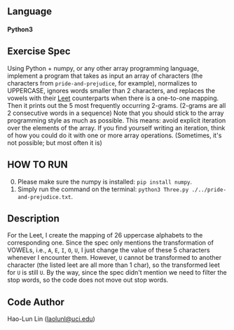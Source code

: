 ## Language
#### Python3

## Exercise Spec
Using Python + numpy, or any other array programming language, 
implement a program that takes as input an array of characters 
(the characters from ```pride-and-prejudice```, for example), 
normalizes to UPPERCASE, 
ignores words smaller than 2 characters, 
and replaces the vowels with their [Leet](https://simple.wikipedia.org/wiki/Leet) counterparts when there is a one-to-one mapping. 
Then it prints out the 5 most frequently occurring 2-grams. 
(2-grams are all 2 consecutive words in a sequence) 
Note that you should stick to the array programming style as much as possible. 
This means: avoid explicit iteration over the elements of the array. 
If you find yourself writing an iteration, 
think of how you could do it with one or more array operations. 
(Sometimes, it's not possible; but most often it is)

## HOW TO RUN
0. Please make sure the numpy is installed: ```pip install numpy```.
1. Simply run the command on the terminal: ```python3 Three.py ./../pride-and-prejudice.txt```.


## Description
For the Leet, I create the mapping of 26 uppercase alphabets to the corresponding one. 
Since the spec only mentions the transformation of VOWELs, i.e., `A`, `E`, `I`, `O`, `U`,
 I just change the value of these 5 characters whenever I encounter them.
However, `U` cannot be transformed to another character (the listed leet are all more than 1 char), 
so the transformed leet for `U` is still `U`. 
By the way, since the spec didn't mention we need to filter the stop words, so the code does not move out stop words.

## Code Author
Hao-Lun Lin (laolunl@uci.edu)
